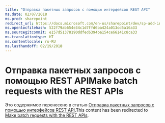 ```yaml
---
title: "Отправка пакетных запросов с помощью интерфейсов REST API"
ms.date: 02/07/2018
ms.prod: sharepoint
redirect_url: https://docs.microsoft.com/en-us/sharepoint/dev/sp-add-ins/make-batch-requests-with-the-rest-apis/
ms.openlocfilehash: 522f79ab654e34c1d7ffd6ba424a013cd5a16a33
ms.sourcegitcommit: e157d51378190ddfed6394ba154ce66141c8ca33
ms.translationtype: HT
ms.contentlocale: ru-RU
ms.lasthandoff: 02/19/2018
---
```

# <a name="make-batch-requests-with-the-rest-apis"></a><span data-ttu-id="5e575-102">Отправка пакетных запросов с помощью REST API</span><span class="sxs-lookup"><span data-stu-id="5e575-102">Make batch requests with the REST APIs</span></span>

<span data-ttu-id="5e575-103">Это содержимое перенесено в статью [Отправка пакетных запросов с помощью интерфейсов REST API](../../sp-add-ins/make-batch-requests-with-the-rest-apis.md).</span><span class="sxs-lookup"><span data-stu-id="5e575-103">This content has been redirected to [Make batch requests with the REST APIs](../../sp-add-ins/make-batch-requests-with-the-rest-apis.md).</span></span>